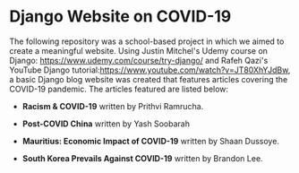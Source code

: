 # Django Website on COVID-19

The following repository was a school-based project in which we aimed to create a meaningful website. Using Justin Mitchel's Udemy course on Django: https://www.udemy.com/course/try-django/ and Rafeh Qazi's YouTube Django tutorial:https://www.youtube.com/watch?v=JT80XhYJdBw, a basic Django blog website was created that features articles covering the COVID-19 pandemic. The articles featured are listed below: 

- **Racism & COVID-19** written by Prithvi Ramrucha.

- **Post-COVID China** written by Yash Soobarah

- **Mauritius: Economic Impact of COVID-19** written by Shaan Dussoye.

- **South Korea Prevails Against COVID-19** written by Brandon Lee.
